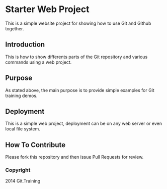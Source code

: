 
# Starter Web Project

This is a simple website project for showing how to use Git and Github together. 

## Introduction 

This is how to show differents parts of the Git repository and various commands using a web project. 

## Purpose

As stated above, the main purpose is to provide simple examples for Git training demos.

## Deployment 

This is a simple web project, deployment can be on any web server or even local file system. 
## How To Contribute

Please fork this repository and then issue Pull Requests for review. 
### Copyright 

2014 Git.Training
